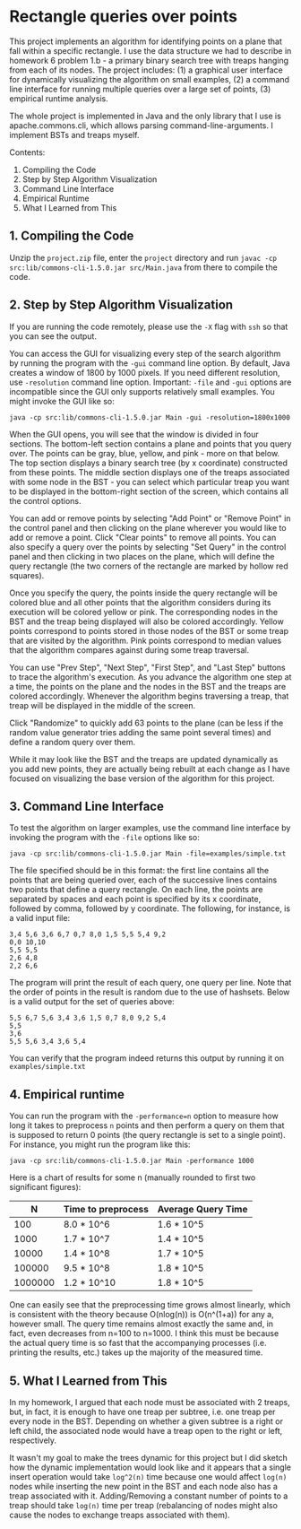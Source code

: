 # Rectangle queries over points

This project implements an algorithm for identifying points on a plane that
fall within a specific rectangle. I use the data structure we had to describe 
in homework 6 problem 1.b - a primary binary search tree with treaps hanging 
from each of its nodes. The project includes: (1) a graphical user interface
for dynamically visualizing the algorithm on small examples, (2) a command
line interface for running multiple queries over a large set of points, 
(3) empirical runtime analysis.

The whole project is implemented in Java and the only library that I use is
apache.commons.cli, which allows parsing command-line-arguments. I implement
BSTs and treaps myself.

Contents:
1. Compiling the Code
2. Step by Step Algorithm Visualization
3. Command Line Interface
4. Empirical Runtime
5. What I Learned from This

## 1. Compiling the Code

Unzip the `project.zip` file, enter the `project` directory and run 
`javac -cp src:lib/commons-cli-1.5.0.jar src/Main.java` 
from there to compile the code. 

## 2. Step by Step Algorithm Visualization

If you are running the code remotely, please use the `-X` flag with `ssh` so 
that you can see the output.

You can access the GUI for visualizing every step of the search algorithm by 
running the program with the `-gui` command line option. 
By default, Java creates a window of 1800 by 1000 pixels. 
If you need different resolution, use `-resolution` command line option. 
Important: `-file` and `-gui` options are incompatible since the GUI only 
supports relatively small examples. You might invoke the GUI like so: 

`java -cp src:lib/commons-cli-1.5.0.jar Main -gui -resolution=1800x1000`

When the GUI opens, you will see that the window is divided in four sections.
The bottom-left section contains a plane and points that you query over. 
The points can be gray, blue, yellow, and pink - more on that below. The
top section displays a binary search tree (by x coordinate) constructed from
these points. The middle section displays one of the treaps associated with
some node in the BST - you can select which particular treap you want to be
displayed in the bottom-right section of the screen, which contains all the
control options. 

You can add or remove points by selecting "Add Point" or "Remove Point" in
the control panel and then clicking on the plane wherever you would like to
add or remove a point. Click "Clear points" to remove all points. 
You can also specify a query over the points by selecting "Set Query" in the 
control panel and then clicking in two places on the plane, which will 
define the query rectangle (the two corners of the rectangle are marked by 
hollow red squares).

Once you specify the query, the points inside the query rectangle will be
colored blue and all other points that the algorithm considers during its 
execution will be colored yellow or pink. The corresponding nodes in the BST
and the treap being displayed will also be colored accordingly. Yellow points
correspond to points stored in those nodes of the BST or some treap that are
visited by the algorithm. Pink points correspond to median values that the 
algorithm compares against during some treap traversal.

You can use "Prev Step", "Next Step", "First Step", and "Last Step" buttons to
trace the algorithm's execution. As you advance the algorithm one step at a
time, the points on the plane and the nodes in the BST and the treaps are
colored accordingly. Whenever the algorithm begins traversing a treap, that 
treap will be displayed in the middle of the screen.

Click "Randomize" to quickly add 63 points to the plane (can be less if the
random value generator tries adding the same point several times) and define
a random query over them.

While it may look like the BST and the treaps are updated dynamically as you
add new points, they are actually being rebuilt at each change as I have
focused on visualizing the base version of the algorithm for this project.

## 3. Command Line Interface

To test the algorithm on larger examples, use the command line interface by
invoking the program with the `-file` options like so: 

`java -cp src:lib/commons-cli-1.5.0.jar Main -file=examples/simple.txt`

The file specified should be in this format: the first line contains all the
points that are being queried over, each of the successive lines contains two
points that define a query rectangle. On each line, the points are separated 
by spaces and each point is specified by its x coordinate, followed by comma,
followed by y coordinate. The following, for instance, is a valid input file:

```
3,4 5,6 3,6 6,7 0,7 8,0 1,5 5,5 5,4 9,2
0,0 10,10
5,5 5,5
2,6 4,8
2,2 6,6
```

The program will print the result of each query, one query per line. Note that
the order of points in the result is random due to the use of hashsets. Below
is a valid output for the set of queries above:

```
5,5 6,7 5,6 3,4 3,6 1,5 0,7 8,0 9,2 5,4
5,5
3,6
5,5 5,6 3,4 3,6 5,4
```

You can verify that the program indeed returns this output by running it
on `examples/simple.txt`

## 4. Empirical runtime

You can run the program with the `-performance=n` option to measure how
long it takes to preprocess `n` points and then perform a query on them that
is supposed to return 0 points (the query rectangle is set to a single point).
For instance, you might run the program like this:

`java -cp src:lib/commons-cli-1.5.0.jar Main -performance 1000`

Here is a chart of results for some n 
(manually rounded to first two significant figures):


| N       | Time to preprocess | Average Query Time |
|---------|--------------------|--------------------|
| 100     | 8.0 * 10^6         | 1.6 * 10^5         |
| 1000    | 1.7 * 10^7         | 1.4 * 10^5         |
| 10000   | 1.4 * 10^8         | 1.7 * 10^5         |
| 100000  | 9.5 * 10^8         | 1.8 * 10^5         |
| 1000000 | 1.2 * 10^10        | 1.8 * 10^5         |

One can easily see that the preprocessing time grows almost linearly, 
which is consistent with the theory because O(nlog(n)) is O(n^(1+a)) for any
a, however small. The query time remains almost exactly the same and, in fact,
even decreases from n=100 to n=1000. I think this must be because the actual
query time is so fast that the accompanying processes (i.e. printing the 
results, etc.) takes up the majority of the measured time.

## 5. What I Learned from This

In my homework, I argued that each node must be associated with 2 treaps, but,
in fact, it is enough to have one treap per subtree, i.e. one treap per
every node in the BST. Depending on whether a given subtree is a right or left
child, the associated node would have a treap open to the right or left, 
respectively.

It wasn't my goal to make the trees dynamic for this project but I did sketch 
how the dynamic implementation would look like and it appears that a
single insert operation would take `log^2(n)` time because one would affect
`log(n)` nodes while inserting the new point in the BST and each node also
has a treap associated with it. Adding/Removing a constant number of points
to a treap should take `log(n)` time per treap (rebalancing of nodes might
also cause the nodes to exchange treaps associated with them).